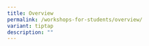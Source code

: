 ```yaml
---
title: Overview
permalink: /workshops-for-students/overview/
variant: tiptap
description: ""
---
```

